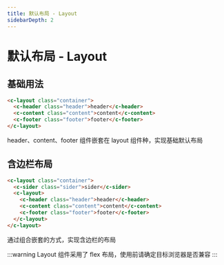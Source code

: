 ```yaml
---
title: 默认布局 - Layout 
sidebarDepth: 2 
---
```

# 默认布局 - Layout

基础用法
---

<ClientOnly>
<layout-layout-demo></layout-layout-demo>
</ClientOnly>

```html
<c-layout class="container">
  <c-header class="header">header</c-header>
  <c-content class="content">content</c-content>
  <c-footer class="footer">footer</c-footer>
</c-layout>
```

header、content、footer 组件嵌套在 layout 组件种，实现基础默认布局

含边栏布局
---

<ClientOnly>
<layout-layout-sider></layout-layout-sider>
</ClientOnly>

```html
<c-layout class="container">
  <c-sider class="sider">sider</c-sider>
  <c-layout>
    <c-header class="header">header</c-header>
    <c-content class="content">content</c-content>
    <c-footer class="footer">footer</c-footer>
  </c-layout>
</c-layout>
```

通过组合嵌套的方式，实现含边栏的布局

:::warning
Layout 组件采用了 flex 布局，使用前请确定目标浏览器是否兼容
:::
